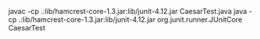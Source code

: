 javac -cp .:lib/hamcrest-core-1.3.jar:lib/junit-4.12.jar CaesarTest.java
java -cp .:lib/hamcrest-core-1.3.jar:lib/junit-4.12.jar  org.junit.runner.JUnitCore CaesarTest
